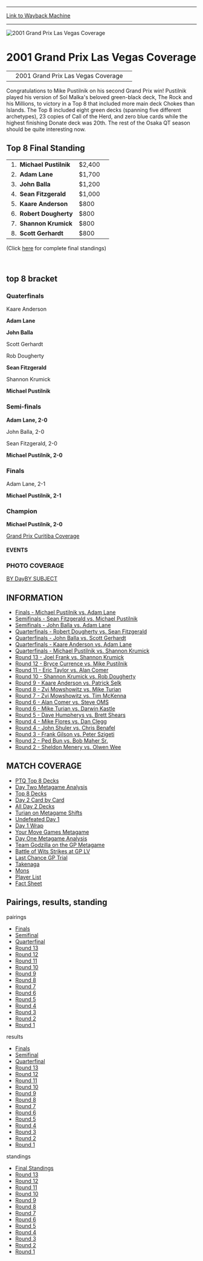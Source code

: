 
---
[Link to Wayback Machine](https://web.archive.org/web/20160303193720/http://magic.wizards.com/en/events/coverage/2001-grand-prix-las-vegas-coverage)

[_metadata_:description]:- "2001 Grand Prix Las Vegas Coverage"
[_metadata_:generator]:- "Drupal 7 (http://drupal.org)"
[_metadata_:node]:- "839726"
[_metadata_:source]:- "div-block-system-main"
[_metadata_:title]:- "2001 Grand Prix Las Vegas Coverage"
[_metadata_:wayback_capture_timestamp]:- "2016-03-03 19:37:20"
[_metadata_:wayback_raw_url]:- "https://web.archive.org/web/20160303193720id_/http://magic.wizards.com/en/events/coverage/2001-grand-prix-las-vegas-coverage"
[_metadata_:wayback_url]:- "http://magic.wizards.com/en/events/coverage/2001-grand-prix-las-vegas-coverage"
---







![2001 Grand Prix Las Vegas Coverage](https://media.magic.wizards.com/images/banner/large_1_4.jpg)





2001 Grand Prix Las Vegas Coverage
==================================














|  |  |  |
| --- | --- | --- |
|  | 2001 Grand Prix Las Vegas Coverage |  |

Congratulations to Mike Pustilnik on his second Grand Prix win! Pustilnik played his version of Sol Malka's beloved green-black deck, The Rock and his Millions, to victory in a Top 8 that included more main deck Chokes than Islands. The Top 8 included eight green decks (spanning five different archetypes), 23 copies of Call of the Herd, and zero blue cards while the highest finishing Donate deck was 20th. The rest of the Osaka QT season should be quite interesting now.



Top 8 Final Standing
--------------------




|  |  |  |
| --- | --- | --- |
|  1.  **Michael Pustilnik** | $2,400 |
|  2.  **Adam Lane** | $1,700 |
|  3.  **John Balla** | $1,200 |
|  4.  **Sean Fitzgerald** | $1,000 |
|  5.  **Kaare Anderson** | $800 |
|  6.  **Robert Dougherty** | $800 |
|  7.  **Shannon Krumick** | $800 |
|  8.  **Scott Gerhardt** | $800 |


(Click [here](/en/articles/archive/event-coverage/final-standings-2015-11-16) for complete final standings)


 

top 8 bracket
-------------





### Quaterfinals





Kaare Anderson




**Adam Lane**






**John Balla**




Scott Gerhardt






Rob Dougherty




**Sean Fitzgerald**






Shannon Krumick




**Michael Pustilnik**







### Semi-finals





**Adam Lane, 2-0**




John Balla, 2-0






Sean Fitzgerald, 2-0




**Michael Pustilnik, 2-0**







### Finals





Adam Lane, 2-1




**Michael Pustilnik, 2-1**







### Champion





**Michael Pustilnik, 2-0**








[Grand Prix Curitiba Coverage](http://archive.wizards.com/sideboard/event.asp?event=GPCUR01)








#### EVENTS


### PHOTO COVERAGE


[BY Day](/en/articles/archive/event-coverage/2001-grand-prix-las-vegas-2015-11-16)[BY SUBJECT](/en/articles/archive/event-coverage/2001-grand-prix-las-vegas-2015-11-16)









INFORMATION
-----------


* [Finals - Michael Pustilnik vs. Adam Lane](/en/articles/archive/event-coverage/finals-michael-pustilnik-vs-adam-lane-2015-11-16)
* [Semifinals - Sean Fitzgerald vs. Michael Pustilnik](/en/articles/archive/event-coverage/semifinals-sean-fitzgerald-vs-michael-pustilnik-2015-11-16)
* [Semifinals - John Balla vs. Adam Lane](/en/articles/archive/event-coverage/semifinals-john-balla-vs-adam-lane-2015-11-16)
* [Quarterfinals - Robert Dougherty vs. Sean Fitzgerald](/en/articles/archive/event-coverage/quarterfinals-robert-dougherty-vs-sean-fitzgerald-2015-11-16)
* [Quarterfinals - John Balla vs. Scott Gerhardt](/en/articles/archive/event-coverage/quarterfinals-john-balla-vs-scott-gerhardt-2015-11-16)
* [Quarterfinals - Kaare Anderson vs. Adam Lane](/en/articles/archive/event-coverage/quarterfinals-kaare-anderson-vs-adam-lane-2015-11-16)
* [Quarterfinals - Michael Pustilnik vs. Shannon Krumick](/en/articles/archive/event-coverage/quarterfinals-michael-pustilnik-vs-shannon-krumick-2015-11-16)
* [Round 13 - Joel Frank vs. Shannon Krumick](/en/articles/archive/event-coverage/round-13-feature-match-joel-frank-vs-shannon-krumick-2015-11-16)
* [Round 12 - Bryce Currence vs. Mike Pustilnik](/en/articles/archive/event-coverage/round-12-feature-match-bryce-currence-vs-mike-pustilnik-2015-11-16)
* [Round 11 - Eric Taylor vs. Alan Comer](/en/articles/archive/event-coverage/round-11-feature-match-eric-taylor-vs-alan-comer-2015-11-16)
* [Round 10 - Shannon Krumick vs. Rob Dougherty](/en/articles/archive/event-coverage/round-10-feature-match-shannon-krumick-vs-rob-dougherty-2015-11-16)
* [Round 9 - Kaare Anderson vs. Patrick Selk](/en/articles/archive/event-coverage/round-9-feature-match-kaare-anderson-vs-patrick-selk-2015-11-16)
* [Round 8 - Zvi Mowshowitz vs. Mike Turian](/en/articles/archive/event-coverage/round-8-feature-match-zvi-mowshowitz-vs-mike-turian-2015-11-16)
* [Round 7 - Zvi Mowshowitz vs. Tim McKenna](/en/articles/archive/event-coverage/round-7-feature-match-zvi-mowshowitz-vs-tim-mckenna-2015-11-16)
* [Round 6 - Alan Comer vs. Steve OMS](/en/articles/archive/event-coverage/round-6-feature-match-alan-comer-vs-steve-oms-2015-11-16)
* [Round 6 - Mike Turian vs. Darwin Kastle](/en/articles/archive/event-coverage/round-6-feature-match-mike-turian-vs-darwin-kastle-2015-11-16)
* [Round 5 - Dave Humpherys vs. Brett Shears](/en/articles/archive/event-coverage/round-5-feature-match-dave-humpherys-vs-brett-shears-2015-11-16)
* [Round 4 - Mike Flores vs. Dan Clegg](/en/articles/archive/event-coverage/round-4-feature-match-mike-flores-vs-dan-clegg-2015-11-16)
* [Round 4 - John Shuler vs. Chris Benafel](/en/articles/archive/event-coverage/round-4-feature-match-john-shuler-vs-chris-benafel-2015-11-16)
* [Round 3 - Frank Gilson vs. Peter Szigeti](/en/articles/archive/event-coverage/round-3-feature-match-frank-gilson-vs-peter-szigeti-2015-11-16)
* [Round 2 - Ped Bun vs. Bob Maher Sr.](/en/articles/archive/event-coverage/round-2-feature-match-ped-bun-vs-bob-maher-sr-2015-11-16)
* [Round 2 - Sheldon Menery vs. Olwen Wee](/en/articles/archive/event-coverage/round-2-feature-match-sheldon-menery-vs-olwen-wee-2015-11-16)


MATCH COVERAGE
--------------


* [PTQ Top 8 Decks](/en/articles/archive/event-coverage/ptq-top-8-decks-2015-11-16)
* [Day Two Metagame Analysis](/en/articles/archive/event-coverage/grand-prix-las-vegas-day-two-metagame-analysis-2015-11-16)
* [Top 8 Decks](/en/articles/archive/event-coverage/top-8-decks-2015-11-16)
* [Day 2 Card by Card](/en/articles/archive/event-coverage/day-2-card-card-2015-11-16)
* [All Day 2 Decks](/en/articles/archive/event-coverage/all-64-day-2-decks-2015-11-16)
* [Turian on Metagame Shifts](/en/articles/archive/event-coverage/cmus-mike-turian-metagame-shifts-2015-11-16)
* [Undefeated Day 1](/en/articles/archive/event-coverage/undefeated-day-1-decks-2015-11-16)
* [Day 1 Wrap](/en/articles/archive/event-coverage/day-1-wrap-2015-11-16)
* [Your Move Games Metagame](/en/articles/archive/event-coverage/your-move-games-metagame-city-sin-2015-11-16)
* [Day One Metagame Analysis](/en/articles/archive/event-coverage/grand-prix-las-vegas-day-one-metagame-analysis-2015-11-16)
* [Team Godzilla on the GP Metagame](/en/articles/archive/event-coverage/team-godzilla-gp-metagame-2015-11-16)
* [Battle of Wits Strikes at GP LV](/en/articles/archive/event-coverage/battle-wits-strikes-gp-lv-2015-11-16)
* [Last Chance GP Trial](/en/articles/archive/event-coverage/last-chance-grand-prix-trial-las-vegas-2015-11-16)
* [Takenaga](/en/articles/archive/event-coverage/takenaga-2015-11-16)
* [Mons](/en/articles/archive/event-coverage/mons-2015-11-16)
* [Player List](/en/articles/archive/event-coverage/player-list-2015-11-16)
* [Fact Sheet](/en/articles/archive/event-coverage/2001-grand-prix-las-vegas-coverage-2015-11-16)


Pairings, results, standing
---------------------------



pairings


* [Finals](/en/articles/archive/event-coverage/finals-pairings-2015-11-16)
* [Semifinal](/en/articles/archive/event-coverage/semifinal-pairings-2015-11-16)
* [Quarterfinal](/en/articles/archive/event-coverage/quarterfinal-pairings-2015-11-16)
* [Round 13](/en/articles/archive/event-coverage/round-13-pairings-2015-11-16)
* [Round 12](/en/articles/archive/event-coverage/round-12-pairings-2015-11-16)
* [Round 11](/en/articles/archive/event-coverage/round-11-pairings-2015-11-16)
* [Round 10](/en/articles/archive/event-coverage/round-10-pairings-2015-11-16)
* [Round 9](/en/articles/archive/event-coverage/round-9-pairings-2015-11-16)
* [Round 8](/en/articles/archive/event-coverage/round-8-pairings-2015-11-16)
* [Round 7](/en/articles/archive/event-coverage/round-7-pairings-2015-11-16)
* [Round 6](/en/articles/archive/event-coverage/round-6-pairings-2015-11-16)
* [Round 5](/en/articles/archive/event-coverage/round-5-pairings-2015-11-16)
* [Round 4](/en/articles/archive/event-coverage/round-4-pairings-2015-11-16)
* [Round 3](/en/articles/archive/event-coverage/round-3-pairings-2015-11-16)
* [Round 2](/en/articles/archive/event-coverage/round-2-pairings-2015-11-16)
* [Round 1](/en/articles/archive/event-coverage/round-1-pairings-2015-11-16)


results


* [Finals](/en/articles/archive/event-coverage/finals-results-2015-11-16)
* [Semifinal](/en/articles/archive/event-coverage/semifinal-results-2015-11-16)
* [Quarterfinal](/en/articles/archive/event-coverage/quarterfinal-results-2015-11-16)
* [Round 13](/en/articles/archive/event-coverage/round-13-results-2015-11-16)
* [Round 12](/en/articles/archive/event-coverage/round-12-results-2015-11-16)
* [Round 11](/en/articles/archive/event-coverage/round-11-results-2015-11-16)
* [Round 10](/en/articles/archive/event-coverage/round-10-results-2015-11-16)
* [Round 9](/en/articles/archive/event-coverage/round-9-results-2015-11-16)
* [Round 8](/en/articles/archive/event-coverage/round-8-results-2015-11-16)
* [Round 7](/en/articles/archive/event-coverage/round-7-results-2015-11-16)
* [Round 6](/en/articles/archive/event-coverage/round-6-results-2015-11-16)
* [Round 5](/en/articles/archive/event-coverage/round-5-results-2015-11-16)
* [Round 4](/en/articles/archive/event-coverage/round-4-results-2015-11-16)
* [Round 3](/en/articles/archive/event-coverage/round-3-results-2015-11-16)
* [Round 2](/en/articles/archive/event-coverage/round-2-results-2015-11-16)
* [Round 1](/en/articles/archive/event-coverage/round-1-results-2015-11-16)


standings


* [Final Standings](/en/articles/archive/event-coverage/final-standings-2015-11-16)
* [Round 13](/en/articles/archive/event-coverage/round-13-standings-2015-11-16)
* [Round 12](/en/articles/archive/event-coverage/round-12-standings-2015-11-16)
* [Round 11](/en/articles/archive/event-coverage/round-11-standings-2015-11-16)
* [Round 10](/en/articles/archive/event-coverage/round-10-standings-2015-11-16)
* [Round 9](/en/articles/archive/event-coverage/round-9-standings-2015-11-16)
* [Round 8](/en/articles/archive/event-coverage/round-8-standings-2015-11-16)
* [Round 7](/en/articles/archive/event-coverage/round-7-standings-2015-11-16)
* [Round 6](/en/articles/archive/event-coverage/round-6-standings-2015-11-16)
* [Round 5](/en/articles/archive/event-coverage/round-5-standings-2015-11-16)
* [Round 4](/en/articles/archive/event-coverage/round-4-standings-2015-11-16)
* [Round 3](/en/articles/archive/event-coverage/round-3-standings-2015-11-16)
* [Round 2](/en/articles/archive/event-coverage/round-2-standings-2015-11-16)
* [Round 1](/en/articles/archive/event-coverage/round-1-standings-2015-11-16)



 

